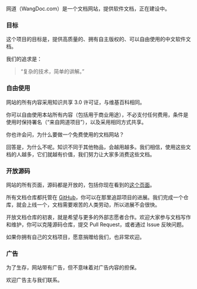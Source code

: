 网道（WangDoc.com）是一个文档网站，提供软件文档，正在建设中。

### 目标

这个项目的目标是，提供高质量的、拥有自主版权的、可以自由使用的中文软件文档。

我们的追求是：

> “复杂的技术，简单的讲解。”

### 自由使用

网站的所有内容采用知识共享 3.0 许可证，与维基百科相同。

你可以自由使用本站所有内容（包括用于商业用途），不必支付任何费用，条件是使用时保持署名（“来自网道项目”），以及采用相同方式共享。

你也许会问，为什么要做一个免费使用的文档网站？

回答是，为什么不呢。知识不同于其他物品，会越用越多。我们相信，使用这些文档的人越多，它们就越有价值，我们努力让大家多消费这些文档。

### 开放源码

网站的所有页面，源码都是开放的，包括你现在看到的[这个页面](https://raw.githubusercontent.com/wangdoc/frontpage/master/README.md)。

所有文档仓库都托管在 [GitHub](https://github.com/wangdoc)，你可以在那里追踪项目的进展。我们完成一个仓库，就会上线一个，文档需要艰苦的人类劳动，所以进展不会很快。

开放文档仓库的初衷，就是希望与更多的外部志愿者合作。欢迎大家参与文档写作和维护，你可以克隆源码仓库，提交 Pull Request，或者通过 Issue 反映问题。

如果你拥有自己的文档项目，愿意捐赠给我们，也非常欢迎。

### 广告

为了生存，网站带有广告，但不意味着对广告内容的担保。

欢迎广告主与我们联系。

